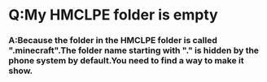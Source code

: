 # Q:My HMCLPE folder is empty

### A:Because the folder in the HMCLPE folder is called ".minecraft".The folder name starting with "." is hidden by the phone system by default.You need to find a way to make it show.
